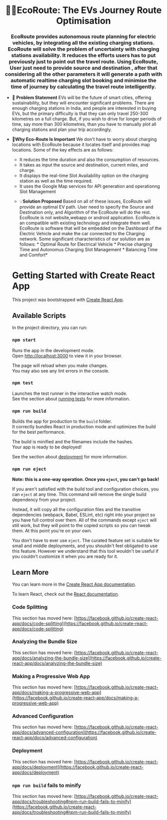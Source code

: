 <h1 align="center">🚗🪫EcoRoute: The EVs Journey Route Optimisation</h1>
<h3 align="center">EcoRoute provides autonomous route planning for electric vehicles, by integrating all the existing charging stations. EcoRoute will solve the problem of uncertainty with charging stations availability. It reduces the efforts users has to put previously just to point out the travel route. Using EcoRoute, User just need to provide source and destination , after that considering all the other parameters it will generate a path with automatic realtime charging slot booking and minimise the time of journey by calculating the travel route intelligently.</h3>

<p align="left"> </p>

- 🤔 **Problem Statement** EVs will be the future of smart cities, offering sustainability, but they will encounter significant problems. There are enough charging stations in India, and people are interested in buying EVs, but the primary difficulty is that they can only travel 250-300 kilometres on a full charge. But, if you wish to drive for longer periods of time, say more than 300 kilometres, than you have to manually plot all charging stations and plan your trip accordingly.

- 💎**Why Eco-Route Is Important** We don't have to worry about charging locations with EcoRoute because it locates itself and provides map locations. Some of the key effects are as follows: <ul><li> It reduces the time duration and also the consumption of resources.  </li><li>It takes as input the source and destination, current miles, and charge.  </li><li>It displays the real-time Slot Availability option on the charging station as well as the time required. </li><li> It uses the Google Map services for API generation and operationng Slot Management

- 💡**Solution Proposed** Based on all of these issues, EcoRoute will provide an optimal EV path. User need to specify the Source and Destination only, and Algorithm of the EcoRoute will do the rest. EcoRoute is not website,webapp or android application. EcoRoute is an compatible with existing technology and integrate them well. EcoRoute is software that will be embedded on the Dashboard of the Electric Vehicle and make the car connected to the Charging network. Some significant characteristics of our solution are as follows: * Optimal Route for Electrical Vehicle * Precise charging Time and Autonomus Charging Slot Management * Balancing Time and Comfort*


# Getting Started with Create React App

This project was bootstrapped with [Create React App](https://github.com/facebook/create-react-app).

## Available Scripts

In the project directory, you can run:

### `npm start`

Runs the app in the development mode.\
Open [http://localhost:3000](http://localhost:3000) to view it in your browser.

The page will reload when you make changes.\
You may also see any lint errors in the console.

### `npm test`

Launches the test runner in the interactive watch mode.\
See the section about [running tests](https://facebook.github.io/create-react-app/docs/running-tests) for more information.

### `npm run build`

Builds the app for production to the `build` folder.\
It correctly bundles React in production mode and optimizes the build for the best performance.

The build is minified and the filenames include the hashes.\
Your app is ready to be deployed!

See the section about [deployment](https://facebook.github.io/create-react-app/docs/deployment) for more information.

### `npm run eject`

**Note: this is a one-way operation. Once you `eject`, you can't go back!**

If you aren't satisfied with the build tool and configuration choices, you can `eject` at any time. This command will remove the single build dependency from your project.

Instead, it will copy all the configuration files and the transitive dependencies (webpack, Babel, ESLint, etc) right into your project so you have full control over them. All of the commands except `eject` will still work, but they will point to the copied scripts so you can tweak them. At this point you're on your own.

You don't have to ever use `eject`. The curated feature set is suitable for small and middle deployments, and you shouldn't feel obligated to use this feature. However we understand that this tool wouldn't be useful if you couldn't customize it when you are ready for it.

## Learn More

You can learn more in the [Create React App documentation](https://facebook.github.io/create-react-app/docs/getting-started).

To learn React, check out the [React documentation](https://reactjs.org/).

### Code Splitting

This section has moved here: [https://facebook.github.io/create-react-app/docs/code-splitting](https://facebook.github.io/create-react-app/docs/code-splitting)

### Analyzing the Bundle Size

This section has moved here: [https://facebook.github.io/create-react-app/docs/analyzing-the-bundle-size](https://facebook.github.io/create-react-app/docs/analyzing-the-bundle-size)

### Making a Progressive Web App

This section has moved here: [https://facebook.github.io/create-react-app/docs/making-a-progressive-web-app](https://facebook.github.io/create-react-app/docs/making-a-progressive-web-app)

### Advanced Configuration

This section has moved here: [https://facebook.github.io/create-react-app/docs/advanced-configuration](https://facebook.github.io/create-react-app/docs/advanced-configuration)

### Deployment

This section has moved here: [https://facebook.github.io/create-react-app/docs/deployment](https://facebook.github.io/create-react-app/docs/deployment)

### `npm run build` fails to minify

This section has moved here: [https://facebook.github.io/create-react-app/docs/troubleshooting#npm-run-build-fails-to-minify](https://facebook.github.io/create-react-app/docs/troubleshooting#npm-run-build-fails-to-minify)

